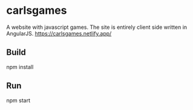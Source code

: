 # carlsgames
A website with javascript games. The site is entirely client side written in AngularJS. https://carlsgames.netlify.app/

## Build
npm install

## Run
npm start
